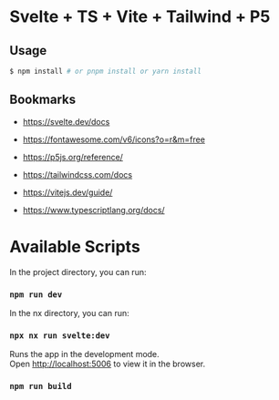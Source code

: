 # Svelte + TS + Vite + Tailwind + P5

## Usage

```bash
$ npm install # or pnpm install or yarn install
```

## Bookmarks

- https://svelte.dev/docs

- https://fontawesome.com/v6/icons?o=r&m=free

- https://p5js.org/reference/

- https://tailwindcss.com/docs

- https://vitejs.dev/guide/

- https://www.typescriptlang.org/docs/

# Available Scripts

In the project directory, you can run:

### `npm run dev`

In the nx directory, you can run:

### `npx nx run svelte:dev`

Runs the app in the development mode.<br>
Open [http://localhost:5006](http://localhost:5006) to view it in the browser.

### `npm run build`
